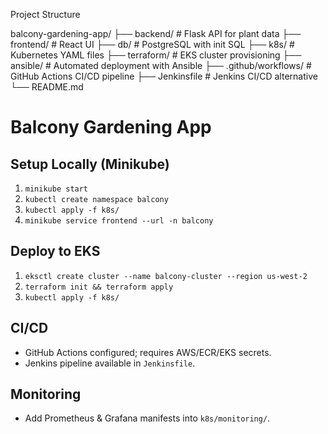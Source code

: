 Project Structure 

balcony-gardening-app/
├── backend/             # Flask API for plant data
├── frontend/            # React UI
├── db/                  # PostgreSQL with init SQL
├── k8s/                 # Kubernetes YAML files
├── terraform/           # EKS cluster provisioning
├── ansible/             # Automated deployment with Ansible
├── .github/workflows/   # GitHub Actions CI/CD pipeline
├── Jenkinsfile          # Jenkins CI/CD alternative
└── README.md

# Balcony Gardening App

## Setup Locally (Minikube)
1. `minikube start`
2. `kubectl create namespace balcony`
3. `kubectl apply -f k8s/`
4. `minikube service frontend --url -n balcony`

## Deploy to EKS
1. `eksctl create cluster --name balcony-cluster --region us-west-2`
2. `terraform init && terraform apply`
3. `kubectl apply -f k8s/`

## CI/CD
- GitHub Actions configured; requires AWS/ECR/EKS secrets.
- Jenkins pipeline available in `Jenkinsfile`.

## Monitoring
- Add Prometheus & Grafana manifests into `k8s/monitoring/`.
